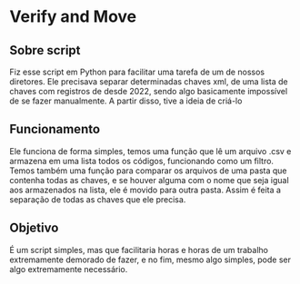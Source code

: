 
# Verify and Move
## Sobre script
Fiz esse script em Python para facilitar uma tarefa de um de nossos diretores. Ele precisava separar determinadas chaves xml, de uma lista de chaves com registros de desde 2022, sendo algo basicamente impossível de se fazer manualmente. A partir disso, tive a ideia de criá-lo

## Funcionamento
Ele funciona de forma simples, temos uma função que lê um arquivo .csv e armazena em uma lista todos os códigos, funcionando como um
filtro. Temos também uma função para comparar os arquivos de uma pasta que contenha todas as chaves, e se houver alguma com o nome que seja igual aos armazenados na lista, ele é movido para outra pasta. Assim é feita a separação de todas as chaves que ele precisa.

## Objetivo 
É um script simples, mas que facilitaria horas e horas de um trabalho extremamente demorado de fazer, e no fim, mesmo algo simples, pode ser algo extremamente necessário.
